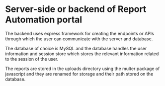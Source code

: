 # Server-side or backend of Report Automation portal

The backend uses express framework for creating the endpoints or APIs through which the user can communicate with the server and database.

The database of choice is MySQL and the database handles the user information and session store which stores the relevant information related to the session of the user.

The reports are stored in the uploads directory using the multer package of javascript and they are renamed for storage and their path stored on the database.

